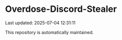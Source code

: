 # Overdose-Discord-Stealer

Last updated: 2025-07-04 12:31:11

This repository is automatically maintained.
